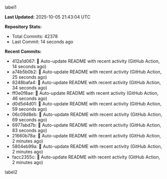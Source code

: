 
label1 
<!-- ACTIVITY_START -->
**Last Updated:** 2025-10-05 21:43:04 UTC

**Repository Stats:**
- Total Commits: 42378
- Last Commit: 14 seconds ago

**Recent Commits:**
- 412a1d067: 🤖 Auto-update README with recent activity (GitHub Action, 14 seconds ago)
- a74b5b0b2: 🤖 Auto-update README with recent activity (GitHub Action, 25 seconds ago)
- 8248bafa4: 🤖 Auto-update README with recent activity (GitHub Action, 34 seconds ago)
- ff0e0f8ae: 🤖 Auto-update README with recent activity (GitHub Action, 46 seconds ago)
- d0d5d4d01: 🤖 Auto-update README with recent activity (GitHub Action, 59 seconds ago)
- 06c09d8eb: 🤖 Auto-update README with recent activity (GitHub Action, 69 seconds ago)
- 6977abd7b: 🤖 Auto-update README with recent activity (GitHub Action, 83 seconds ago)
- 21660b78a: 🤖 Auto-update README with recent activity (GitHub Action, 2 minutes ago)
- 5804eb99a: 🤖 Auto-update README with recent activity (GitHub Action, 2 minutes ago)
- facc2355c: 🤖 Auto-update README with recent activity (GitHub Action, 2 minutes ago)
<!-- ACTIVITY_END -->

label2
